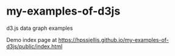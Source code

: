 # my-examples-of-d3js
d3.js data graph examples


Demo index page at  https://hpssjellis.github.io/my-examples-of-d3js/public/index.html
